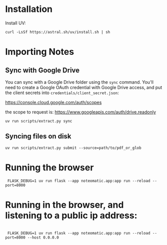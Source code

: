 # Installation

Install UV:

```
curl -LsSf https://astral.sh/uv/install.sh | sh
```

# Importing Notes


## Sync with Google Drive

You can sync with a Google Drive folder using the `sync` command. You'll need to
create a Google OAuth credential with Google Drive access, and put the client
secrets into `credentials/client_secret.json`:

https://console.cloud.google.com/auth/scopes


the scope to request is: https://www.googleapis.com/auth/drive.readonly
```
uv run scripts/extract.py sync
```

## Syncing files on disk

```
uv run scripts/extract.py submit --source=path/to/pdf_or_glob
```

# Running the browser

```
 FLASK_DEBUG=1 uv run flask --app noteomatic.app:app run --reload --port=8000
```

# Running in the browser, and listening to a public ip address:

```

 FLASK_DEBUG=1 uv run flask --app noteomatic.app:app run --reload --port=8000 --host 0.0.0.0

```
